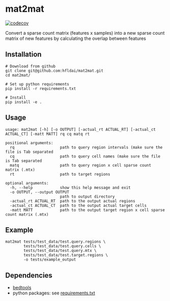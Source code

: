 # mat2mat

<!-- badges: start -->
[![codecov](https://codecov.io/gh/hfldai/mat2mat/branch/main/graph/badge.svg?token=XCEMPOM53X)](https://codecov.io/gh/hfldai/mat2mat)
<!-- badges: end -->

Convert a sparse count matrix (features x samples) into a new sparse count matrix of new features by calculating the overlap between features

## Installation
```
# Download from github
git clone git@github.com:hfldai/mat2mat.git
cd mat2mat/

# Set up python requirements
pip install -r requirements.txt

# Install
pip install -e .
```

## Usage
```
usage: mat2mat [-h] [-o OUTPUT] [-actual_rt ACTUAL_RT] [-actual_ct ACTUAL_CT] [-matt MATT] rq cq matq rt

positional arguments:
  rq                    path to query region intervals (make sure the file is Tab separated
  cq                    path to query cell names (make sure the file is Tab separated
  matq                  path to query region x cell sparse count matrix (.mtx)
  rt                    path to target regions

optional arguments:
  -h, --help            show this help message and exit
  -o OUTPUT, --output OUTPUT
                        path to output directory
  -actual_rt ACTUAL_RT  path to the output actual regions
  -actual_ct ACTUAL_CT  path to the output actual target cells
  -matt MATT            path to the output target region x cell sparse count matrix (.mtx)
```

## Example
```
mat2mat tests/test_data/test.query.regions \
        tests/test_data/test.query.cells \ 
        tests/test_data/test.query.mtx \
        tests/test_data/test.target.regions \
        -o tests/example_output
```

## Dependencies
* [bedtools](https://bedtools.readthedocs.io/en/latest/)
* python packages: see [requirements.txt](https://github.com/hfldai/mat2mat/blob/main/requirements.txt)
